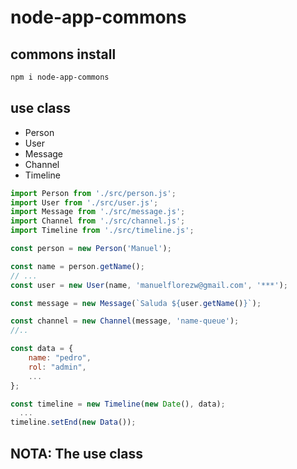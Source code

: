 # node-app-commons

## commons install

```bash
npm i node-app-commons
```

## use class

- Person
- User
- Message
- Channel
- Timeline

```javascript
import Person from './src/person.js';
import User from './src/user.js';
import Message from './src/message.js';
import Channel from './src/channel.js';
import Timeline from './src/timeline.js';

const person = new Person('Manuel');

const name = person.getName();
// ...
const user = new User(name, 'manuelflorezw@gmail.com', '***');

const message = new Message(`Saluda ${user.getName()}`);

const channel = new Channel(message, 'name-queue');
//..

const data = {
    name: "pedro",
    rol: "admin",
    ...
};

const timeline = new Timeline(new Date(), data);
  ...
timeline.setEnd(new Data());

```

## NOTA: The use class
